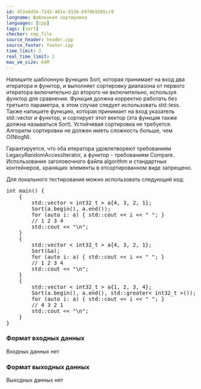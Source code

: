 ```yaml
---
id: 4f2edd56-7242-401e-9156-6970b5505cc9
longname: Шаблонная сортировка
languages: [cpp]
tags: [sort]
checker: cmp_file
source_header: header.cpp
source_footer: footer.cpp
time_limit: 2
real_time_limit: 2
max_vm_size: 64M
---
```



Напишите шаблонную функцию Sort, которая принимает на вход два итератора и функтор, и выполняет сортировку диапазона от первого итератора включительно до второго не включительно, используя функтор для сравнения. Функция должна корректно работать без третьего параметра, в этом случае следует использовать std::less. Также напишите функцию, которая принимает на вход указатель std::vector и функтор, и сортирует этот вектор (эта функция также должна называться Sort). Устойчивая сортировка не требуется. Алгоритм сортировки не должен иметь сложность больше, чем O(NlogN).

Гарантируется, что оба итератора удовлетворяют требованиям LegacyRandomAccessIterator, а функтор - требованиям Compare. Использование заголовочного файла algorithm и стандартных контейнеров, хранящих элементы в отсортированном виде запрещено.

Для локального тестирования можно использовать следующий код:

<pre>
int main() {
    {
        std::vector < int32_t > a{4, 3, 2, 1};
        Sort(a.begin(), a.end());
        for (auto i: a) { std::cout << i << " "; }
        // 1 2 3 4
        std::cout << "\n";
    }
    {
        std::vector < int32_t > a{4, 3, 2, 1};
        Sort(&a);
        for (auto i: a) { std::cout << i << " "; }
        // 1 2 3 4
        std::cout << "\n";
    }
    {
        std::vector < int32_t > a{1, 2, 3, 4};
        Sort(a.begin(), a.end(), std::greater< int32_t >());
        for (auto i: a) { std::cout << i << " "; }
        // 4 3 2 1
        std::cout << "\n";
    }
}
</pre>

### Формат входных данных

Входных данных нет

### Формат выходных данных

Выходных данных нет
